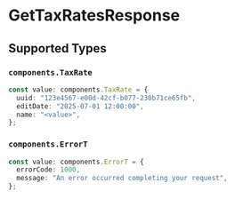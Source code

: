 # GetTaxRatesResponse


## Supported Types

### `components.TaxRate`

```typescript
const value: components.TaxRate = {
  uuid: "123e4567-e00d-42cf-b077-230b71ce65fb",
  editDate: "2025-07-01 12:00:00",
  name: "<value>",
};
```

### `components.ErrorT`

```typescript
const value: components.ErrorT = {
  errorCode: 1000,
  message: "An error occurred completing your request",
};
```

